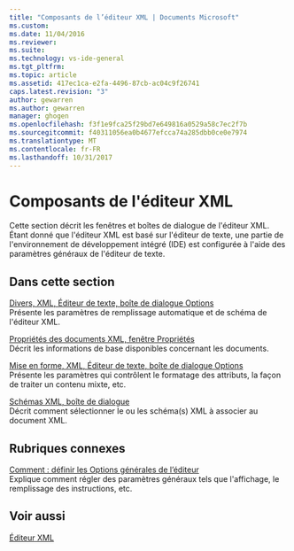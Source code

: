 ```yaml
---
title: "Composants de l’éditeur XML | Documents Microsoft"
ms.custom: 
ms.date: 11/04/2016
ms.reviewer: 
ms.suite: 
ms.technology: vs-ide-general
ms.tgt_pltfrm: 
ms.topic: article
ms.assetid: 417ec1ca-e2fa-4496-87cb-ac04c9f26741
caps.latest.revision: "3"
author: gewarren
ms.author: gewarren
manager: ghogen
ms.openlocfilehash: f3f1e9fca25f29bd7e649816a0529a58c7ec2f7b
ms.sourcegitcommit: f40311056ea0b4677efcca74a285dbb0ce0e7974
ms.translationtype: MT
ms.contentlocale: fr-FR
ms.lasthandoff: 10/31/2017
---
```

# <a name="xml-editor-components"></a>Composants de l'éditeur XML
Cette section décrit les fenêtres et boîtes de dialogue de l'éditeur XML. Étant donné que l'éditeur XML est basé sur l'éditeur de texte, une partie de l'environnement de développement intégré (IDE) est configurée à l'aide des paramètres généraux de l'éditeur de texte.  
  
## <a name="in-this-section"></a>Dans cette section  
 [Divers, XML, Éditeur de texte, boîte de dialogue Options](../xml-tools/miscellaneous-xml-text-editor-options-dialog-box.md)  
 Présente les paramètres de remplissage automatique et de schéma de l'éditeur XML.  
  
 [Propriétés des documents XML, fenêtre Propriétés](../xml-tools/xml-document-properties-properties-window.md)  
 Décrit les informations de base disponibles concernant les documents.  
  
 [Mise en forme, XML, Éditeur de texte, boîte de dialogue Options](../xml-tools/formatting-xml-text-editor-options-dialog-box.md)  
 Présente les paramètres qui contrôlent le formatage des attributs, la façon de traiter un contenu mixte, etc.  
  
 [Schémas XML, boîte de dialogue](../xml-tools/xml-schemas-dialog-box.md)  
 Décrit comment sélectionner le ou les schéma(s) XML à associer au document XML.  
  
## <a name="related-sections"></a>Rubriques connexes  
 [Comment : définir les Options générales de l’éditeur](http://msdn.microsoft.com/en-us/704e4a7b-2162-4bed-8a47-f4f6ffec98c2)  
 Explique comment régler des paramètres généraux tels que l'affichage, le remplissage des instructions, etc.  
  
## <a name="see-also"></a>Voir aussi  
 [Éditeur XML](../xml-tools/xml-editor.md)